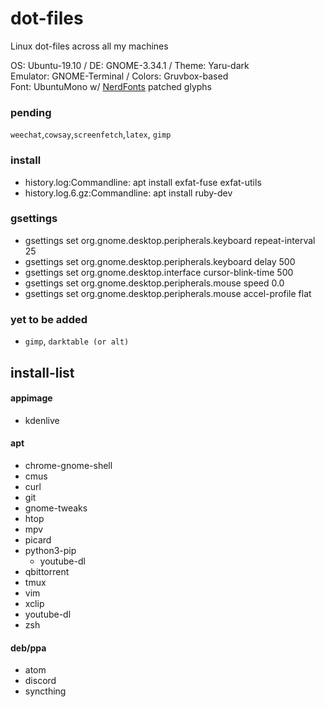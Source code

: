 # dot-files
Linux dot-files across all my machines

OS: Ubuntu-19.10 / DE: GNOME-3.34.1 / Theme: Yaru-dark\
Emulator: GNOME-Terminal / Colors: Gruvbox-based\
Font: UbuntuMono w/ [NerdFonts](https://github.com/ryanoasis/nerd-fonts) patched glyphs

### pending
`weechat`,`cowsay`,`screenfetch`,`latex`, `gimp`

### install
- history.log:Commandline: apt install exfat-fuse exfat-utils
- history.log.6.gz:Commandline: apt install ruby-dev

### gsettings
- gsettings set org.gnome.desktop.peripherals.keyboard repeat-interval 25
- gsettings set org.gnome.desktop.peripherals.keyboard delay 500
- gsettings set org.gnome.desktop.interface cursor-blink-time 500
- gsettings set org.gnome.desktop.peripherals.mouse speed 0.0
- gsettings set org.gnome.desktop.peripherals.mouse accel-profile flat

### yet to be added
- `gimp`, `darktable (or alt)`

## install-list
#### appimage
- kdenlive
#### apt
- chrome-gnome-shell
- cmus
- curl
- git
- gnome-tweaks
- htop
- mpv
- picard
- python3-pip
	- youtube-dl
- qbittorrent
- tmux
- vim
- xclip
- youtube-dl
- zsh
#### deb/ppa
- atom
- discord
- syncthing
